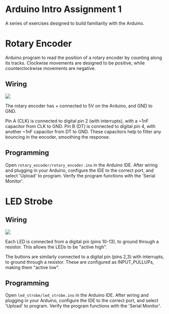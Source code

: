 # Arduino Intro Assignment 1

A series of exercises designed to build familiarity with the Arduino.

# Rotary Encoder

Arduino program to read the position of a rotary encoder by counting
along its tracks. Clockwise movements are designed to be positive, while
counterclockwise movements are negative.

## Wiring

![](img/rotary_wiring.png)

The rotary encoder has + connected to 5V on the Arduino, and GND to GND. 

Pin A (CLK) is connected to digital pin 2 (with interrupts), with a ~1nF capacitor from CLK to GND.
Pin B (DT) is connected to digital pin 4, with another ~1nF capacitor from DT to GND. These capacitors help
to filter any bouncing in the encoder, smoothing the response. 

## Programming

Open `rotary_encoder/rotary_encoder.ino` in the Arduino IDE. After wiring and plugging in your Arduino,
configure the IDE to the correct port, and select 'Upload' to program. Verify the program functions with the
'Serial Monitor'.

# LED Strobe

## Wiring

![](img/led_wiring.png)

Each LED is connected from a digital pin (pins 10-13), to ground
through a resistor. This allows the LEDs to be "active high".

The buttons are similarly connected to a digital pin (pins 2,3) with
interrupts, to ground through a resistor. These are configured as
INPUT_PULLUPs, making them "active low".

## Programming

Open `led_strobe/led_strobe.ino` in the Arduino IDE. After wiring and plugging in your Arduino,
configure the IDE to the correct port, and select 'Upload' to program. Verify the program functions with the
'Serial Monitor'.
